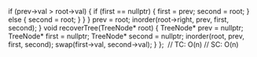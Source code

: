 if (prev->val > root->val) {
if (first == nullptr) {
first = prev;
second = root;
} else {
second = root;
}
}
}
prev = root;
inorder(root->right, prev, first, second);
}
void recoverTree(TreeNode* root) {
TreeNode* prev = nullptr;
TreeNode* first = nullptr;
TreeNode* second = nullptr;
inorder(root, prev, first, second);
swap(first->val, second->val);
}
};
​
// TC: O(n)
// SC: O(n)
```